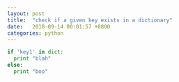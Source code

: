 ```yaml
---
layout: post
title:  "check if a given key exists in a dictionary"
date:   2018-09-14 00:01:57 +0800
categories: python
---
```

```python
if 'key1' in dict:
  print "blah"
else:
  print "boo"
```
